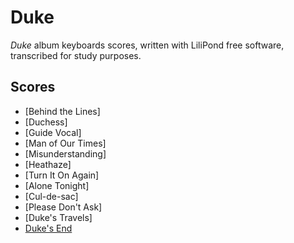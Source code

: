 # Duke
*Duke* album keyboards scores, written with LiliPond free software, transcribed for study purposes.

## Scores
* [Behind the Lines]
* [Duchess]
* [Guide Vocal]
* [Man of Our Times]
* [Misunderstanding]
* [Heathaze]
* [Turn It On Again]
* [Alone Tonight]
* [Cul-de-sac]
* [Please Don't Ask]
* [Duke's Travels]
* [Duke's End](dukes-end)